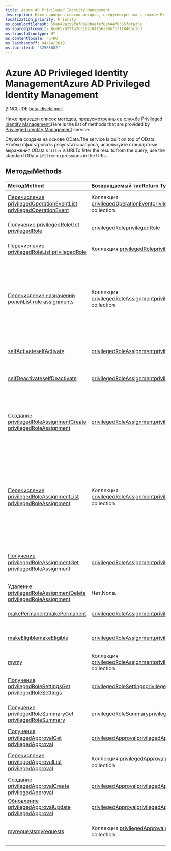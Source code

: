 ```yaml
---
title: Azure AD Privileged Identity Management
description: Ниже приведен список методов, предусмотренных в службе Privileged Identity Management.
localization_priority: Priority
ms.openlocfilehash: 59a049a299faf0b90baefef8eb44f0365fafa35e
ms.sourcegitcommit: 0ce657622f42c510a104156a96bf1f1f040bc1cd
ms.translationtype: HT
ms.contentlocale: ru-RU
ms.lasthandoff: 04/24/2019
ms.locfileid: "32563682"
---
```

# <a name="azure-ad-privileged-identity-management"></a><span data-ttu-id="c990c-103">Azure AD Privileged Identity Management</span><span class="sxs-lookup"><span data-stu-id="c990c-103">Azure AD Privileged Identity Management</span></span>

[!INCLUDE [beta-disclaimer](../../includes/beta-disclaimer.md)]

<span data-ttu-id="c990c-104">Ниже приведен список методов, предусмотренных в службе [Privileged Identity Management](https://azure.microsoft.com/ru-RU/documentation/articles/active-directory-privileged-identity-management-configure/).</span><span class="sxs-lookup"><span data-stu-id="c990c-104">Here is the list of methods that are provided by [Privileged Identity Management](https://azure.microsoft.com/ru-RU/documentation/articles/active-directory-privileged-identity-management-configure/) service.</span></span>

<span data-ttu-id="c990c-105">Служба создана на основе OData.</span><span class="sxs-lookup"><span data-stu-id="c990c-105">The service is built on top of OData.</span></span> <span data-ttu-id="c990c-106">Чтобы отфильтровать результаты запроса, используйте стандартные выражения OData ``$filter`` в URI.</span><span class="sxs-lookup"><span data-stu-id="c990c-106">To filter the results from the query, use the standard OData ``$filter`` expressions in the URIs.</span></span>

## <a name="methods"></a><span data-ttu-id="c990c-107">Методы</span><span class="sxs-lookup"><span data-stu-id="c990c-107">Methods</span></span>

| <span data-ttu-id="c990c-108">Метод</span><span class="sxs-lookup"><span data-stu-id="c990c-108">Method</span></span>           | <span data-ttu-id="c990c-109">Возвращаемый тип</span><span class="sxs-lookup"><span data-stu-id="c990c-109">Return Type</span></span>    |<span data-ttu-id="c990c-110">Описание</span><span class="sxs-lookup"><span data-stu-id="c990c-110">Description</span></span>|
|:---------------|:--------|:----------|
|[<span data-ttu-id="c990c-111">Перечисление privilegedOperationEvent</span><span class="sxs-lookup"><span data-stu-id="c990c-111">List privilegedOperationEvent</span></span>](../api/privilegedoperationevent-list.md) | <span data-ttu-id="c990c-112">Коллекция [privilegedOperationEvent](privilegedoperationevent.md)</span><span class="sxs-lookup"><span data-stu-id="c990c-112">[privilegedOperationEvent](privilegedoperationevent.md) collection</span></span> |<span data-ttu-id="c990c-113">Получение коллекции объектов privilegedOperationEvent.</span><span class="sxs-lookup"><span data-stu-id="c990c-113">Get privilegedOperationEvent object collection.</span></span> |
|[<span data-ttu-id="c990c-114">Получение privilegedRole</span><span class="sxs-lookup"><span data-stu-id="c990c-114">Get privilegedRole</span></span>](../api/privilegedrole-get.md) |[<span data-ttu-id="c990c-115">privilegedRole</span><span class="sxs-lookup"><span data-stu-id="c990c-115">privilegedRole</span></span>](privilegedrole.md)| <span data-ttu-id="c990c-116">Получение объекта privilegedRole.</span><span class="sxs-lookup"><span data-stu-id="c990c-116">Get a privilegedRole object.</span></span>|
|[<span data-ttu-id="c990c-117">Перечисление privilegedRole</span><span class="sxs-lookup"><span data-stu-id="c990c-117">List privilegedRole</span></span>](../api/privilegedrole-list.md) | <span data-ttu-id="c990c-118">Коллекция [privilegedRole](privilegedrole.md)</span><span class="sxs-lookup"><span data-stu-id="c990c-118">[privilegedRole](privilegedrole.md) collection</span></span> |<span data-ttu-id="c990c-119">Получение коллекции объектов privilegedRole.</span><span class="sxs-lookup"><span data-stu-id="c990c-119">Get privilegedRole object collection.</span></span> |
|[<span data-ttu-id="c990c-120">Перечисление назначений ролей</span><span class="sxs-lookup"><span data-stu-id="c990c-120">List role assignments</span></span>](../api/privilegedrole-list-assignments.md) | <span data-ttu-id="c990c-121">Коллекция [privilegedRoleAssignment](privilegedroleassignment.md)</span><span class="sxs-lookup"><span data-stu-id="c990c-121">[privilegedRoleAssignment](privilegedroleassignment.md) collection</span></span> |<span data-ttu-id="c990c-122">Получение коллекции privilegedRoleAssignment для конкретной роли.</span><span class="sxs-lookup"><span data-stu-id="c990c-122">Get privilegedRoleAssignment collection for the particular role.</span></span> <span data-ttu-id="c990c-123">Каждый объект privilegedRoleAssignment представляет назначение роли пользователю.</span><span class="sxs-lookup"><span data-stu-id="c990c-123">Each privilegedRoleAssignment represents a role assignment to a user.</span></span>|
|[<span data-ttu-id="c990c-124">selfActivate</span><span class="sxs-lookup"><span data-stu-id="c990c-124">selfActivate</span></span>](../api/privilegedrole-selfactivate.md) | [<span data-ttu-id="c990c-125">privilegedRoleAssignment</span><span class="sxs-lookup"><span data-stu-id="c990c-125">privilegedRoleAssignment</span></span>](privilegedroleassignment.md) |<span data-ttu-id="c990c-126">Активация роли, назначенной запрашивающей стороне.</span><span class="sxs-lookup"><span data-stu-id="c990c-126">Activate the role that is assigned to the requestor.</span></span>|
|[<span data-ttu-id="c990c-127">selfDeactivate</span><span class="sxs-lookup"><span data-stu-id="c990c-127">selfDeactivate</span></span>](../api/privilegedrole-selfdeactivate.md) | [<span data-ttu-id="c990c-128">privilegedRoleAssignment</span><span class="sxs-lookup"><span data-stu-id="c990c-128">privilegedRoleAssignment</span></span>](privilegedroleassignment.md) |<span data-ttu-id="c990c-129">Деактивация роли, назначенной запрашивающей стороне.</span><span class="sxs-lookup"><span data-stu-id="c990c-129">Deactivate the role that is assigned to the requestor.</span></span>|
|[<span data-ttu-id="c990c-130">Создание privilegedRoleAssignment</span><span class="sxs-lookup"><span data-stu-id="c990c-130">Create privilegedRoleAssignment</span></span>](../api/privilegedroleassignment-post-privilegedroleassignments.md) |[<span data-ttu-id="c990c-131">privilegedRoleAssignment</span><span class="sxs-lookup"><span data-stu-id="c990c-131">privilegedRoleAssignment</span></span>](privilegedroleassignment.md)| <span data-ttu-id="c990c-132">Создание нового объекта privilegedRoleAssignment (назначение роли) путем публикации в коллекции privilegedRoleAssignments.</span><span class="sxs-lookup"><span data-stu-id="c990c-132">Create a new privilegedRoleAssignment (role assignment) by posting to the privilegedRoleAssignments collection.</span></span>|
|[<span data-ttu-id="c990c-133">Перечисление privilegedRoleAssignment</span><span class="sxs-lookup"><span data-stu-id="c990c-133">List privilegedRoleAssignment</span></span>](../api/privilegedroleassignment-list.md) | <span data-ttu-id="c990c-134">Коллекция [privilegedRoleAssignment](privilegedroleassignment.md)</span><span class="sxs-lookup"><span data-stu-id="c990c-134">[privilegedRoleAssignment](privilegedroleassignment.md) collection</span></span> |<span data-ttu-id="c990c-135">Получение коллекции объектов privilegedRoleAssignment.</span><span class="sxs-lookup"><span data-stu-id="c990c-135">Get privilegedRoleAssignment object collection.</span></span> <span data-ttu-id="c990c-136">Коллекция содержит все назначения ролей для организации.</span><span class="sxs-lookup"><span data-stu-id="c990c-136">The collection contains all role assignments for the organization.</span></span> <span data-ttu-id="c990c-137">Каждый объект privilegedRoleAssignment представляет назначение роли пользователю.</span><span class="sxs-lookup"><span data-stu-id="c990c-137">Each privilegedRoleAssignment represents a role assignment to a user.</span></span> |
|[<span data-ttu-id="c990c-138">Получение privilegedRoleAssignment</span><span class="sxs-lookup"><span data-stu-id="c990c-138">Get privilegedRoleAssignment</span></span>](../api/privilegedroleassignment-get.md) | [<span data-ttu-id="c990c-139">privilegedRoleAssignment</span><span class="sxs-lookup"><span data-stu-id="c990c-139">privilegedRoleAssignment</span></span>](privilegedroleassignment.md)|<span data-ttu-id="c990c-140">Получение объекта privilegedRoleAssignment с указанным идентификатором назначения.</span><span class="sxs-lookup"><span data-stu-id="c990c-140">Get privilegedRoleAssignment object with the specified assignment id.</span></span> |
|[<span data-ttu-id="c990c-141">Удаление privilegedRoleAssignment</span><span class="sxs-lookup"><span data-stu-id="c990c-141">Delete privilegedRoleAssignment</span></span>](../api/privilegedroleassignment-delete.md) | <span data-ttu-id="c990c-142">Нет.</span><span class="sxs-lookup"><span data-stu-id="c990c-142">None.</span></span> |<span data-ttu-id="c990c-143">Удаление объекта privilegedRoleAssignment.</span><span class="sxs-lookup"><span data-stu-id="c990c-143">Delete privilegedRoleAssignment object.</span></span> |
|[<span data-ttu-id="c990c-144">makePermanent</span><span class="sxs-lookup"><span data-stu-id="c990c-144">makePermanent</span></span>](../api/privilegedroleassignment-makepermanent.md) | [<span data-ttu-id="c990c-145">privilegedRoleAssignment</span><span class="sxs-lookup"><span data-stu-id="c990c-145">privilegedRoleAssignment</span></span>](privilegedroleassignment.md) |<span data-ttu-id="c990c-146">Выполнение назначения ролей как бессрочного.</span><span class="sxs-lookup"><span data-stu-id="c990c-146">Make the role assignment as permanent.</span></span> |
|[<span data-ttu-id="c990c-147">makeEligible</span><span class="sxs-lookup"><span data-stu-id="c990c-147">makeEligible</span></span>](../api/privilegedroleassignment-makeeligible.md) | [<span data-ttu-id="c990c-148">privilegedRoleAssignment</span><span class="sxs-lookup"><span data-stu-id="c990c-148">privilegedRoleAssignment</span></span>](privilegedroleassignment.md) |<span data-ttu-id="c990c-149">Выполнение назначения ролей как соответствующего требованиям.</span><span class="sxs-lookup"><span data-stu-id="c990c-149">Make the role assignment as eligible.</span></span> |
|[<span data-ttu-id="c990c-150">my</span><span class="sxs-lookup"><span data-stu-id="c990c-150">my</span></span>](../api/privilegedroleassignment-my.md) | <span data-ttu-id="c990c-151">Коллекция [privilegedRoleAssignment](privilegedroleassignment.md)</span><span class="sxs-lookup"><span data-stu-id="c990c-151">[privilegedRoleAssignment](privilegedroleassignment.md) collection</span></span>|<span data-ttu-id="c990c-152">Получение назначений ролей запрашивающей стороны.</span><span class="sxs-lookup"><span data-stu-id="c990c-152">Get the requestor's role assignments.</span></span> |
|[<span data-ttu-id="c990c-153">Получение privilegedRoleSettings</span><span class="sxs-lookup"><span data-stu-id="c990c-153">Get privilegedRoleSettings</span></span>](../api/privilegedrolesettings-get.md) | [<span data-ttu-id="c990c-154">privilegedRoleSettings</span><span class="sxs-lookup"><span data-stu-id="c990c-154">privilegedRoleSettings</span></span>](../resources/privilegedrolesettings.md)|<span data-ttu-id="c990c-155">Получение свойств объекта privilegedRoleSettings.</span><span class="sxs-lookup"><span data-stu-id="c990c-155">Retrieve the properties of privilegedRoleSettings object.</span></span> |
|[<span data-ttu-id="c990c-156">Получение privilegedRoleSummary</span><span class="sxs-lookup"><span data-stu-id="c990c-156">Get privilegedRoleSummary</span></span>](../api/privilegedrolesummary-get.md) | [<span data-ttu-id="c990c-157">privilegedRoleSummary</span><span class="sxs-lookup"><span data-stu-id="c990c-157">privilegedRoleSummary</span></span>](../resources/privilegedrolesummary.md)|<span data-ttu-id="c990c-158">Получение объекта privilegedRoleSummary.</span><span class="sxs-lookup"><span data-stu-id="c990c-158">Retrieve the privilegedRoleSummary object.</span></span> |
|[<span data-ttu-id="c990c-159">Получение privilegedApproval</span><span class="sxs-lookup"><span data-stu-id="c990c-159">Get privilegedApproval</span></span>](../api/privilegedapproval-get.md) |[<span data-ttu-id="c990c-160">privilegedApproval</span><span class="sxs-lookup"><span data-stu-id="c990c-160">privilegedApproval</span></span>](privilegedapproval.md)| <span data-ttu-id="c990c-161">Получение объекта privilegedApproval.</span><span class="sxs-lookup"><span data-stu-id="c990c-161">Get a privilegedApproval object.</span></span>|
|[<span data-ttu-id="c990c-162">Перечисление privilegedApproval</span><span class="sxs-lookup"><span data-stu-id="c990c-162">List privilegedApproval</span></span>](../api/privilegedapproval-list.md) | <span data-ttu-id="c990c-163">Коллекция [privilegedApproval](privilegedapproval.md)</span><span class="sxs-lookup"><span data-stu-id="c990c-163">[privilegedApproval](privilegedapproval.md) collection</span></span> |<span data-ttu-id="c990c-164">Получение коллекции объектов privilegedApproval.</span><span class="sxs-lookup"><span data-stu-id="c990c-164">Get privilegedApproval object collection.</span></span> |
|[<span data-ttu-id="c990c-165">Создание privilegedApproval</span><span class="sxs-lookup"><span data-stu-id="c990c-165">Create privilegedApproval</span></span>](../api/privilegedapproval-post-privilegedapproval.md) | [<span data-ttu-id="c990c-166">privilegedApproval</span><span class="sxs-lookup"><span data-stu-id="c990c-166">privilegedApproval</span></span>](privilegedapproval.md)    |<span data-ttu-id="c990c-167">Создание объекта privilegedApproval.</span><span class="sxs-lookup"><span data-stu-id="c990c-167">Create privilegedApproval object.</span></span> |
|[<span data-ttu-id="c990c-168">Обновление privilegedApproval</span><span class="sxs-lookup"><span data-stu-id="c990c-168">Update privilegedApproval</span></span>](../api/privilegedapproval-update.md) | [<span data-ttu-id="c990c-169">privilegedApproval</span><span class="sxs-lookup"><span data-stu-id="c990c-169">privilegedApproval</span></span>](privilegedapproval.md) |<span data-ttu-id="c990c-170">Обновление объекта privilegedApproval.</span><span class="sxs-lookup"><span data-stu-id="c990c-170">Update privilegedApproval object.</span></span> |
|[<span data-ttu-id="c990c-171">myrequests</span><span class="sxs-lookup"><span data-stu-id="c990c-171">myrequests</span></span>](../api/privilegedapproval-myrequests.md) | <span data-ttu-id="c990c-172">Коллекция [privilegedApproval](privilegedapproval.md)</span><span class="sxs-lookup"><span data-stu-id="c990c-172">[privilegedApproval](privilegedapproval.md) collection</span></span>|<span data-ttu-id="c990c-173">Получение запросов утверждения запрашивающей стороны.</span><span class="sxs-lookup"><span data-stu-id="c990c-173">Get the requestor's approval requests.</span></span> |

<!-- uuid: 8fcb5dbc-d5aa-4681-8e31-b001d5168d79
2015-10-25 14:57:30 UTC -->
<!--
{
  "type": "#page.annotation",
  "description": "Service root",
  "keywords": "",
  "section": "documentation",
  "tocPath": "",
  "suppressions": []
}
-->
